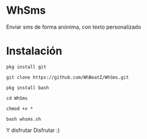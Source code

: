 # WhSms

Enviar sms de forma anónima, con texto personalizado

# Instalación

`pkg install git` 

`git clone https://github.com/WhBeatZ/WhSms.git`

`pkg install bash`

`cd WhSms`

`chmod +x *`

`bash whsms.sh`

Y disfrutar Disfrutar :)
